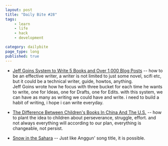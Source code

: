 ```yaml
---
layout: post
title: "Daily Bite #28"
tags: 
    - learn
    - life
    - hack
    - development

category: dailybite
page_type: long
published: true
---
```


- [Jeff Goins System to Write 5 Books and Over 1,000 Blog Posts](https://medium.com/the-mission/the-system-i-used-to-write-5-books-and-over-1-000-blog-posts-5872451d7461) -- how to be an effective writer, a writer is not limited to just some novel, scifi etc, but it could be a technical writer, guide, howtos, anything.    
Jeff Goins wrote how he focus with three bucket for each time he wants to write, one for Ideas, one for Drafts, one for Edits. with this system, we can have as many as writing we could have and write. i need to build a habit of writing, i hope i can write everyday.

- [The Difference Between Children's Books In China And The U.S.](https://www.npr.org/sections/goatsandsoda/2018/01/06/573869099/whats-the-difference-between-children-s-books-in-china-and-the-u-s) -- how to plant the idea to children about perseverance, struggle, effort. and not always everything will according to our plan, everything is changeable, not persist.

- [Snow in the Sahara](https://www.nytimes.com/2018/01/09/world/africa/snow-sahara.html) -- Just like Anggun' song title, it is possible.